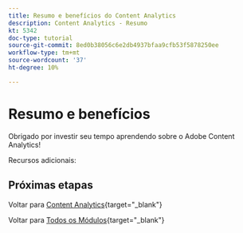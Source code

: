 ```yaml
---
title: Resumo e benefícios do Content Analytics
description: Content Analytics - Resumo
kt: 5342
doc-type: tutorial
source-git-commit: 8ed0b38056c6e2db4937bfaa9cfb53f5878250ee
workflow-type: tm+mt
source-wordcount: '37'
ht-degree: 10%

---
```


# Resumo e benefícios

Obrigado por investir seu tempo aprendendo sobre o Adobe Content Analytics!

Recursos adicionais:


## Próximas etapas

Voltar para [Content Analytics](./contentanalytics.md){target="_blank"}

Voltar para [Todos os Módulos](./../../../../overview.md){target="_blank"}